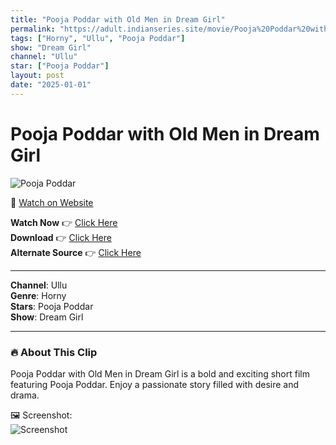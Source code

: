 ```yaml
---
title: "Pooja Poddar with Old Men in Dream Girl"
permalink: "https://adult.indianseries.site/movie/Pooja%20Poddar%20with%20Old%20Men%20in%20Dream%20Girl"
tags: ["Horny", "Ullu", "Pooja Poddar"]
show: "Dream Girl"
channel: "Ullu"
star: ["Pooja Poddar"]
layout: post
date: "2025-01-01"
---
```


# Pooja Poddar with Old Men in Dream Girl

![Pooja Poddar](https://shorts.desisins.com/wp-content/uploads/2023/05/pooja-poddar-dream-girl-ullu-shorts.desisins.com_.jpg)

🔗 [Watch on Website](https://adult.indianseries.site/movie/Pooja%20Poddar%20with%20Old%20Men%20in%20Dream%20Girl)

**Watch Now** 👉 [Click Here](https://adult.indianseries.site/movie/Pooja%20Poddar%20with%20Old%20Men%20in%20Dream%20Girl)  
**Download** 👉 [Click Here](https://adult.indianseries.site/movie/Pooja%20Poddar%20with%20Old%20Men%20in%20Dream%20Girl)  
**Alternate Source** 👉 [Click Here](https://adult.indianseries.site/movie/Pooja%20Poddar%20with%20Old%20Men%20in%20Dream%20Girl)

---

**Channel**: Ullu  
**Genre**: Horny  
**Stars**: Pooja Poddar  
**Show**: Dream Girl

---

### 🔥 About This Clip

Pooja Poddar with Old Men in Dream Girl is a bold and exciting short film featuring Pooja Poddar. Enjoy a passionate story filled with desire and drama.
 
🖼️ Screenshot:  
![Screenshot](https://shorts.desisins.com/wp-content/uploads/2023/05/pooja-poddar-dream-girl-ullu-shorts.desisins.com_.jpg)
